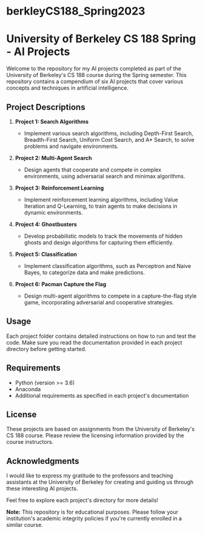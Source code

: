 # berkleyCS188_Spring2023
# University of Berkeley CS 188 Spring - AI Projects

Welcome to the repository for my AI projects completed as part of the University of Berkeley's CS 188 course during the Spring semester. This repository contains a compendium of six AI projects that cover various concepts and techniques in artificial intelligence.

## Project Descriptions

1. **Project 1: Search Algorithms**
   - Implement various search algorithms, including Depth-First Search, Breadth-First Search, Uniform Cost Search, and A* Search, to solve problems and navigate environments.

2. **Project 2: Multi-Agent Search**
   - Design agents that cooperate and compete in complex environments, using adversarial search and minimax algorithms.

3. **Project 3: Reinforcement Learning**
   - Implement reinforcement learning algorithms, including Value Iteration and Q-Learning, to train agents to make decisions in dynamic environments.

4. **Project 4: Ghostbusters**
   - Develop probabilistic models to track the movements of hidden ghosts and design algorithms for capturing them efficiently.

5. **Project 5: Classification**
   - Implement classification algorithms, such as Perceptron and Naive Bayes, to categorize data and make predictions.

6. **Project 6: Pacman Capture the Flag**
   - Design multi-agent algorithms to compete in a capture-the-flag style game, incorporating adversarial and cooperative strategies.

## Usage
Each project folder contains detailed instructions on how to run and test the code. Make sure you read the documentation provided in each project directory before getting started.

## Requirements
- Python (version >= 3.6)
- Anaconda
- Additional requirements as specified in each project's documentation

## License
These projects are based on assignments from the University of Berkeley's CS 188 course. Please review the licensing information provided by the course instructors.

## Acknowledgments
I would like to express my gratitude to the professors and teaching assistants at the University of Berkeley for creating and guiding us through these interesting AI projects.

Feel free to explore each project's directory for more details!

**Note:** This repository is for educational purposes. Please follow your institution's academic integrity policies if you're currently enrolled in a similar course.

